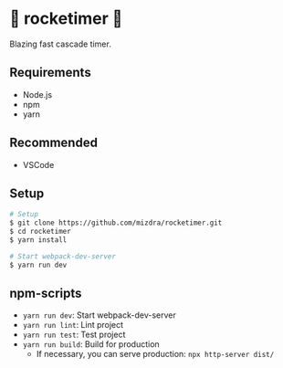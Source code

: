 # 🚀 rocketimer 🚀

Blazing fast cascade timer.

## Requirements

- Node.js
- npm
- yarn

## Recommended

- VSCode

## Setup

```bash
# Setup
$ git clone https://github.com/mizdra/rocketimer.git
$ cd rocketimer
$ yarn install

# Start webpack-dev-server
$ yarn run dev
```

## npm-scripts

- `yarn run dev`: Start webpack-dev-server
- `yarn run lint`: Lint project
- `yarn run test`: Test project
- `yarn run build`: Build for production
  - If necessary, you can serve production: `npx http-server dist/`
